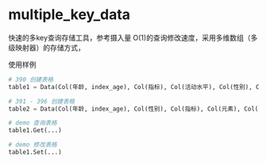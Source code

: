 # multiple_key_data
快速的多key查询存储工具，参考摄入量
O(1)的查询修改速度，采用多维数组（多级映射器）的存储方式，

使用样例
```python
# 390 创建表格
table1 = Data(Col(年龄, index_age), Col(指标), Col(活动水平), Col(性别), Col(能量), Col(孕期))

# 391 - 396 创建表格
table2 = Data(Col(年龄, index_age), Col(性别), Col(指标), Col(元素), Col(孕期))

# demo 查询表格
table1.Get(...)

# demo 修改表格
table1.Set(...)
```
